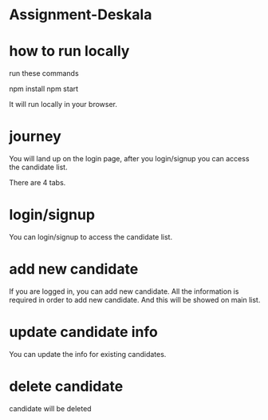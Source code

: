 # Assignment-Deskala

# how to run locally

run these commands

npm install
npm start

It will run locally in your browser.


# journey


You will land up on the login page, after you login/signup you can access the candidate list.


There are 4 tabs.


# login/signup

You can login/signup to access the candidate list.

# add new candidate

If you are logged in, you can add new candidate. All the information is required in order to add new candidate. And this will be showed on main list.

# update candidate info

You can update the info for existing candidates.

# delete candidate

candidate will be deleted

